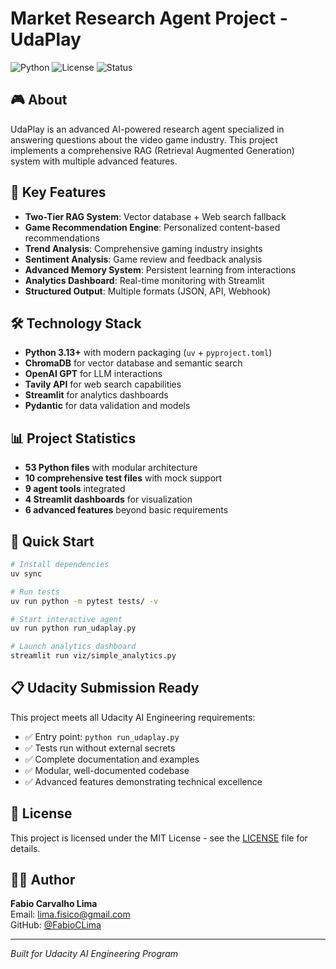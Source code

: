 # Market Research Agent Project - UdaPlay

![Python](https://img.shields.io/badge/python-3.13+-blue.svg)
![License](https://img.shields.io/badge/license-MIT-green.svg)
![Status](https://img.shields.io/badge/status-ready%20for%20submission-brightgreen.svg)

## 🎮 About

UdaPlay is an advanced AI-powered research agent specialized in answering questions about the video game industry. This project implements a comprehensive RAG (Retrieval Augmented Generation) system with multiple advanced features.

## 🚀 Key Features

- **Two-Tier RAG System**: Vector database + Web search fallback
- **Game Recommendation Engine**: Personalized content-based recommendations
- **Trend Analysis**: Comprehensive gaming industry insights
- **Sentiment Analysis**: Game review and feedback analysis
- **Advanced Memory System**: Persistent learning from interactions
- **Analytics Dashboard**: Real-time monitoring with Streamlit
- **Structured Output**: Multiple formats (JSON, API, Webhook)

## 🛠️ Technology Stack

- **Python 3.13+** with modern packaging (`uv` + `pyproject.toml`)
- **ChromaDB** for vector database and semantic search
- **OpenAI GPT** for LLM interactions
- **Tavily API** for web search capabilities
- **Streamlit** for analytics dashboards
- **Pydantic** for data validation and models

## 📊 Project Statistics

- **53 Python files** with modular architecture
- **10 comprehensive test files** with mock support
- **9 agent tools** integrated
- **4 Streamlit dashboards** for visualization
- **6 advanced features** beyond basic requirements

## 🎯 Quick Start

```bash
# Install dependencies
uv sync

# Run tests
uv run python -m pytest tests/ -v

# Start interactive agent
uv run python run_udaplay.py

# Launch analytics dashboard
streamlit run viz/simple_analytics.py
```

## 📋 Udacity Submission Ready

This project meets all Udacity AI Engineering requirements:
- ✅ Entry point: `python run_udaplay.py`
- ✅ Tests run without external secrets
- ✅ Complete documentation and examples
- ✅ Modular, well-documented codebase
- ✅ Advanced features demonstrating technical excellence

## 📄 License

This project is licensed under the MIT License - see the [LICENSE](LICENSE) file for details.

## 👨‍💻 Author

**Fabio Carvalho Lima**  
Email: lima.fisico@gmail.com  
GitHub: [@FabioCLima](https://github.com/FabioCLima)

---

*Built for Udacity AI Engineering Program*
